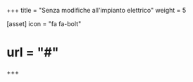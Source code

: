 +++
title = "Senza modifiche all'impianto elettrico"
weight = 5

[asset]
  icon = "fa fa-bolt"
#  url = "#"
+++